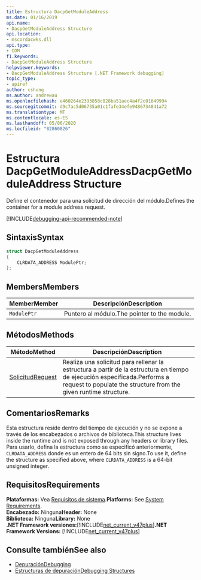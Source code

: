```yaml
---
title: Estructura DacpGetModuleAddress
ms.date: 01/16/2019
api.name:
- DacpGetModuleAddress Structure
api.location:
- mscordacwks.dll
api.type:
- COM
f1.keywords:
- DacpGetModuleAddress Structure
helpviewer.keywords:
- DacpGetModuleAddress Structure [.NET Framework debugging]
topic_type:
- apiref
author: cshung
ms.author: andrewau
ms.openlocfilehash: e460264e2393858c028ba51aec4a4f2c01649994
ms.sourcegitcommit: d9c7ac5d06735a01c1fafe34efe9486734841a72
ms.translationtype: MT
ms.contentlocale: es-ES
ms.lasthandoff: 05/06/2020
ms.locfileid: "82860826"
---
```

# <a name="dacpgetmoduleaddress-structure"></a><span data-ttu-id="f45d4-102">Estructura DacpGetModuleAddress</span><span class="sxs-lookup"><span data-stu-id="f45d4-102">DacpGetModuleAddress Structure</span></span>

<span data-ttu-id="f45d4-103">Define el contenedor para una solicitud de dirección del módulo.</span><span class="sxs-lookup"><span data-stu-id="f45d4-103">Defines the container for a module address request.</span></span>

[!INCLUDE[debugging-api-recommended-note](../../../../includes/debugging-api-recommended-note.md)]

## <a name="syntax"></a><span data-ttu-id="f45d4-104">Sintaxis</span><span class="sxs-lookup"><span data-stu-id="f45d4-104">Syntax</span></span>

```cpp
struct DacpGetModuleAddress
{
    CLRDATA_ADDRESS ModulePtr;
};
```

## <a name="members"></a><span data-ttu-id="f45d4-105">Members</span><span class="sxs-lookup"><span data-stu-id="f45d4-105">Members</span></span>

| <span data-ttu-id="f45d4-106">Member</span><span class="sxs-lookup"><span data-stu-id="f45d4-106">Member</span></span>      | <span data-ttu-id="f45d4-107">Descripción</span><span class="sxs-lookup"><span data-stu-id="f45d4-107">Description</span></span>                |
| ----------- | -------------------------- |
| `ModulePtr` | <span data-ttu-id="f45d4-108">Puntero al módulo.</span><span class="sxs-lookup"><span data-stu-id="f45d4-108">The pointer to the module.</span></span> |

## <a name="methods"></a><span data-ttu-id="f45d4-109">Métodos</span><span class="sxs-lookup"><span data-stu-id="f45d4-109">Methods</span></span>

| <span data-ttu-id="f45d4-110">Método</span><span class="sxs-lookup"><span data-stu-id="f45d4-110">Method</span></span>                                                                                               | <span data-ttu-id="f45d4-111">Descripción</span><span class="sxs-lookup"><span data-stu-id="f45d4-111">Description</span></span>                                                                    |
| ---------------------------------------------------------------------------------------------------- | ------------------------------------------------------------------------------ |
| [<span data-ttu-id="f45d4-112">Solicitud</span><span class="sxs-lookup"><span data-stu-id="f45d4-112">Request</span></span>](dacpgetmoduleaddress-request-method.md) | <span data-ttu-id="f45d4-113">Realiza una solicitud para rellenar la estructura a partir de la estructura en tiempo de ejecución especificada.</span><span class="sxs-lookup"><span data-stu-id="f45d4-113">Performs a request to populate the structure from the given runtime structure.</span></span> |

## <a name="remarks"></a><span data-ttu-id="f45d4-114">Comentarios</span><span class="sxs-lookup"><span data-stu-id="f45d4-114">Remarks</span></span>

<span data-ttu-id="f45d4-115">Esta estructura reside dentro del tiempo de ejecución y no se expone a través de los encabezados o archivos de biblioteca.</span><span class="sxs-lookup"><span data-stu-id="f45d4-115">This structure lives inside the runtime and is not exposed through any headers or library files.</span></span> <span data-ttu-id="f45d4-116">Para usarlo, defina la estructura como se especificó anteriormente, `CLRDATA_ADDRESS` donde es un entero de 64 bits sin signo.</span><span class="sxs-lookup"><span data-stu-id="f45d4-116">To use it, define the structure as specified above, where `CLRDATA_ADDRESS` is a 64-bit unsigned integer.</span></span>

## <a name="requirements"></a><span data-ttu-id="f45d4-117">Requisitos</span><span class="sxs-lookup"><span data-stu-id="f45d4-117">Requirements</span></span>
<span data-ttu-id="f45d4-118">**Plataformas:** Vea [Requisitos de sistema](../../get-started/system-requirements.md).</span><span class="sxs-lookup"><span data-stu-id="f45d4-118">**Platforms:** See [System Requirements](../../get-started/system-requirements.md).</span></span>  
<span data-ttu-id="f45d4-119">**Encabezado:** Ninguna</span><span class="sxs-lookup"><span data-stu-id="f45d4-119">**Header:** None</span></span>  
<span data-ttu-id="f45d4-120">**Biblioteca:** Ninguna</span><span class="sxs-lookup"><span data-stu-id="f45d4-120">**Library:** None</span></span>  
<span data-ttu-id="f45d4-121">**.NET Framework versiones:**[!INCLUDE[net_current_v47plus](../../../../includes/net-current-v47plus.md)]</span><span class="sxs-lookup"><span data-stu-id="f45d4-121">**.NET Framework Versions:** [!INCLUDE[net_current_v47plus](../../../../includes/net-current-v47plus.md)]</span></span>  

## <a name="see-also"></a><span data-ttu-id="f45d4-122">Consulte también</span><span class="sxs-lookup"><span data-stu-id="f45d4-122">See also</span></span>

- [<span data-ttu-id="f45d4-123">Depuración</span><span class="sxs-lookup"><span data-stu-id="f45d4-123">Debugging</span></span>](index.md)
- [<span data-ttu-id="f45d4-124">Estructuras de depuración</span><span class="sxs-lookup"><span data-stu-id="f45d4-124">Debugging Structures</span></span>](debugging-structures.md)
